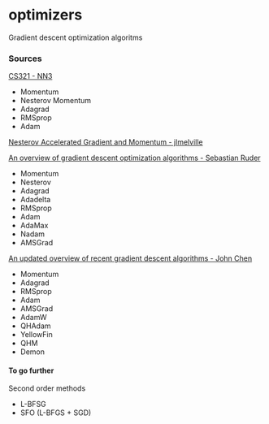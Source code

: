 # optimizers
Gradient descent optimization algoritms

### Sources 

[CS321 - NN3](https://cs231n.github.io/neural-networks-3/)
* Momentum
* Nesterov Momentum
* Adagrad
* RMSprop
* Adam

[Nesterov Accelerated Gradient and Momentum - jlmelville](https://jlmelville.github.io/mize/nesterov.html)
 
[An overview of gradient descent optimization algorithms - Sebastian Ruder](https://ruder.io/optimizing-gradient-descent/index.html)
* Momentum
* Nesterov
* Adagrad
* Adadelta
* RMSprop
* Adam
* AdaMax
* Nadam
* AMSGrad

[An updated overview of recent gradient descent algorithms - John Chen](https://johnchenresearch.github.io/demon/)
* Momentum
* Adagrad
* RMSprop
* Adam
* AMSGrad
* AdamW
* QHAdam
* YellowFin
* QHM
* Demon

#### To go further
Second order methods
  * L-BFSG
  * SFO (L-BFGS + SGD)
